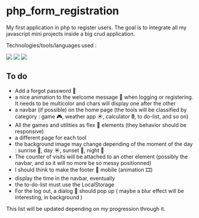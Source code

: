 # php_form_registration  

My first application in php to register users. The goal is to integrate all my javascript mini projects inside a big crud application.  

Technologies/tools/languages used :  

<img src="https://img.shields.io/badge/Tailwind_CSS-38B2AC?style=for-the-badge&logo=tailwind-css&logoColor=white">  <img src="https://img.shields.io/badge/JavaScript-323330?style=for-the-badge&logo=javascript&logoColor=F7DF1E">  <img src="https://img.shields.io/badge/PHP-777BB4?style=for-the-badge&logo=php&logoColor=white">  

## To do
- Add a forgot password 🔑
- a nice animation to the welcome message 👋 when logging or registering. It needs to be multicolor and chars will display one after the other
- a navbar (if possible) on the home page (the tools will be classified by category : game 🎮, weather app ☀, calculator 🖩, to do-list, and so on)
- All the games and utilities as flex 💪 elements (they behavior should be responsive)
- a different page for each tool
- the background image may change depending of the moment of the day : sunrise 🌅, day ☀, sunset 🌇, night 🌙
- The counter of visits will be attached to an other element (possibly the navbar, and so it will no more be so messy positionned)
- I should think to make the footer 🦶 mobile (animation 🎞)
- display the time in the navbar, eventually
- the to-do-list must use the LocalStorage
- For the log out, a dialog 💬 should pop up ( maybe a blur effect will be interesting, in background )

This list will be updated depending on my progression through it.

